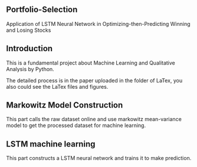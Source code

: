 ## Portfolio-Selection
Application of LSTM Neural Network in Optimizing-then-Predicting Winning and Losing Stocks
## Introduction
This is a fundamental project about Machine Learning and Qualitative Analysis by Python.

The detailed process is in the paper uploaded in the folder of LaTex, you also could see the LaTex files and figures.
## Markowitz Model Construction
This part calls the raw dataset online and use markowitz mean-variance model to get the processed dataset for machine learning.
## LSTM machine learning
This part constructs a LSTM neural network and trains it to make prediction.
